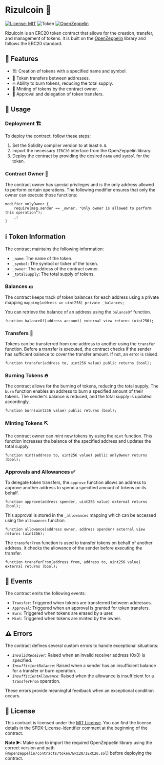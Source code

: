 # Rizulcoin 🚀


[![License: MIT](https://img.shields.io/badge/License-MIT-yellow.svg)](https://opensource.org/licenses/MIT)   ![Token](https://img.shields.io/badge/Token-ERC_20-light_green)  [![OpenZeppelin](https://img.shields.io/badge/-OpenZeppelin-9b36d2)](https://www.openzeppelin.com/)


 

Rizulcoin is an ERC20 token contract that allows for the creation, transfer, and management of tokens. It is built on the [OpenZeppelin](https://www.openzeppelin.com/) library and follows the ERC20 standard.

## 🌟 Features


- 🏗️ Creation of tokens with a specified name and symbol.
- 💸 Token transfers between addresses.
- 🔥 Ability to burn tokens, reducing the total supply.
- 💎 Minting of tokens by the contract owner.
- 🤝 Approval and delegation of token transfers.

## 🚀 Usage

###  Deployment 🏗️

To deploy the contract, follow these steps:

1. Set the Solidity compiler version to at least `0.8`.
2. Import the necessary `IERC20` interface from the OpenZeppelin library.
3. Deploy the contract by providing the desired `name` and `symbol` for the token.

### Contract Owner 🥸

The contract owner has special privileges and is the only address allowed to perform certain operations. The following modifier ensures that only the owner can execute those functions:

```solidity
modifier onlyOwner {
    require(msg.sender == _owner, "Only owner is allowed to perform this operation");
    _;
}
```

## ℹ️ Token Information 

The contract maintains the following information:

- `_name`: The name of the token.
- `_symbol`: The symbol or ticker of the token.
- `_owner`: The address of the contract owner.
- `_totalSupply`: The total supply of tokens.

### Balances 💵

The contract keeps track of token balances for each address using a private mapping `mapping(address => uint256) private _balances;`

You can retrieve the balance of an address using the `balanceOf` function.
```solidity
function balanceOf(address account) external view returns (uint256);
```

### Transfers  🤝
Tokens can be transferred from one address to another using the `transfer` function. Before a transfer is executed, the contract checks if the sender has sufficient balance to cover the transfer amount. If not, an error is raised.
```solidity
function transfer(address to, uint256 value) public returns (bool);
```

### Burning Tokens 🔥
The contract allows for the burning of tokens, reducing the total supply. The `burn` function enables an address to burn a specified amount of their tokens. The sender's balance is reduced, and the total supply is updated accordingly.
```solidity
function burn(uint256 value) public returns (bool);
```

### Minting Tokens ⛏️

The contract owner can mint new tokens by using the `mint` function. This function increases the balance of the specified address and updates the total supply.
```solidity
function mint(address to, uint256 value) public onlyOwner returns (bool);
```

### Approvals and Allowances ✅

To delegate token transfers, the `approve` function allows an address to approve another address to spend a specified amount of tokens on its behalf. 

```solidity
function approve(address spender, uint256 value) external returns (bool);
```

This approval is stored in the `_allowances` mapping which can be accessed using the `allowances` function.

```solidity
function allowance(address owner, address spender) external view returns (uint256);
```

The `transferFrom` function is used to transfer tokens on behalf of another address. It checks the allowance of the sender before executing the transfer.
```solidity
function transferFrom(address from, address to, uint256 value) external returns (bool);
```


## 🔫 Events 

The contract emits the following events:

- `Transfer`: Triggered when tokens are transferred between addresses.
- `Approval`: Triggered when an approval is granted for token transfers.
- `Burn`: Triggered when tokens are erased by a user.
- `Mint`: Triggered when tokens are minted by the owner.

## ⚠️ Errors 

The contract defines several custom errors to handle exceptional situations:

- *`InvalidReceiver`*: Raised when an invalid receiver address (0x0) is specified.
- *`InsufficientBalance`:* Raised when a sender has an insufficient balance for a transfer or burn operation.
- *`InsufficientAllowance`*: Raised when the allowance is insufficient for a `transferFrom` operation.

These errors provide meaningful feedback when an exceptional condition occurs.

## 📄 License 

This contract is licensed under the [MIT License](https://opensource.org/licenses/MIT). You can find the license details in the SPDX-License-Identifier comment at the beginning of the contract.

**Note ▶:** Make sure to import the required OpenZeppelin library using the correct version and path (`@openzeppelin/contracts/token/ERC20/IERC20.sol`) before deploying the contract.
